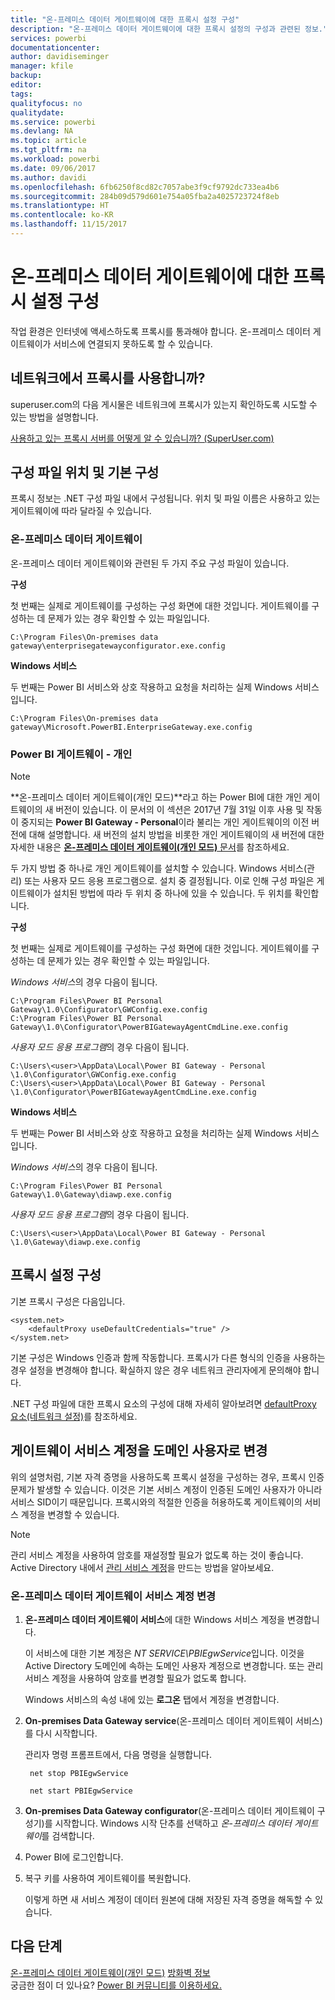 ```yaml
---
title: "온-프레미스 데이터 게이트웨이에 대한 프록시 설정 구성"
description: "온-프레미스 데이터 게이트웨이에 대한 프록시 설정의 구성과 관련된 정보."
services: powerbi
documentationcenter: 
author: davidiseminger
manager: kfile
backup: 
editor: 
tags: 
qualityfocus: no
qualitydate: 
ms.service: powerbi
ms.devlang: NA
ms.topic: article
ms.tgt_pltfrm: na
ms.workload: powerbi
ms.date: 09/06/2017
ms.author: davidi
ms.openlocfilehash: 6fb6250f8cd82c7057abe3f9cf9792dc733ea4b6
ms.sourcegitcommit: 284b09d579d601e754a05fba2a4025723724f8eb
ms.translationtype: HT
ms.contentlocale: ko-KR
ms.lasthandoff: 11/15/2017
---
```

# <a name="configuring-proxy-settings-for-the-on-premises-data-gateway"></a>온-프레미스 데이터 게이트웨이에 대한 프록시 설정 구성
작업 환경은 인터넷에 액세스하도록 프록시를 통과해야 합니다. 온-프레미스 데이터 게이트웨이가 서비스에 연결되지 못하도록 할 수 있습니다.

## <a name="does-your-network-use-a-proxy"></a>네트워크에서 프록시를 사용합니까?
superuser.com의 다음 게시물은 네트워크에 프록시가 있는지 확인하도록 시도할 수 있는 방법을 설명합니다.

[사용하고 있는 프록시 서버를 어떻게 알 수 있습니까? (SuperUser.com)](https://superuser.com/questions/346372/how-do-i-know-what-proxy-server-im-using)

## <a name="configuration-file-location-and-default-configuration"></a>구성 파일 위치 및 기본 구성
프록시 정보는 .NET 구성 파일 내에서 구성됩니다. 위치 및 파일 이름은 사용하고 있는 게이트웨이에 따라 달라질 수 있습니다.

### <a name="on-premises-data-gateway"></a>온-프레미스 데이터 게이트웨이
온-프레미스 데이터 게이트웨이와 관련된 두 가지 주요 구성 파일이 있습니다.

**구성**

첫 번째는 실제로 게이트웨이를 구성하는 구성 화면에 대한 것입니다. 게이트웨이를 구성하는 데 문제가 있는 경우 확인할 수 있는 파일입니다.

    C:\Program Files\On-premises data gateway\enterprisegatewayconfigurator.exe.config

**Windows 서비스**

두 번째는 Power BI 서비스와 상호 작용하고 요청을 처리하는 실제 Windows 서비스입니다.

    C:\Program Files\On-premises data gateway\Microsoft.PowerBI.EnterpriseGateway.exe.config

### <a name="power-bi-gateway---personal"></a>Power BI 게이트웨이 - 개인
> [!NOTE]
> **온-프레미스 데이터 게이트웨이(개인 모드)**라고 하는 Power BI에 대한 개인 게이트웨이의 새 버전이 있습니다. 이 문서의 이 섹션은 2017년 7월 31일 이후 사용 및 작동이 중지되는 **Power BI Gateway - Personal**이라 불리는 개인 게이트웨이의 이전 버전에 대해 설명합니다. 새 버전의 설치 방법을 비롯한 개인 게이트웨이의 새 버전에 대한 자세한 내용은 [**온-프레미스 데이터 게이트웨이(개인 모드)** 문서](service-gateway-personal-mode.md)를 참조하세요.
> 
> 

두 가지 방법 중 하나로 개인 게이트웨이를 설치할 수 있습니다. Windows 서비스(관리) 또는 사용자 모드 응용 프로그램으로. 설치 중 결정됩니다. 이로 인해 구성 파일은 게이트웨이가 설치된 방법에 따라 두 위치 중 하나에 있을 수 있습니다. 두 위치를 확인합니다.

**구성**

첫 번째는 실제로 게이트웨이를 구성하는 구성 화면에 대한 것입니다. 게이트웨이를 구성하는 데 문제가 있는 경우 확인할 수 있는 파일입니다.

*Windows 서비스*의 경우 다음이 됩니다.

    C:\Program Files\Power BI Personal Gateway\1.0\Configurator\GWConfig.exe.config
    C:\Program Files\Power BI Personal Gateway\1.0\Configurator\PowerBIGatewayAgentCmdLine.exe.config

*사용자 모드 응용 프로그램*의 경우 다음이 됩니다.

    C:\Users\<user>\AppData\Local\Power BI Gateway - Personal \1.0\Configurator\GWConfig.exe.config
    C:\Users\<user>\AppData\Local\Power BI Gateway - Personal \1.0\Configurator\PowerBIGatewayAgentCmdLine.exe.config

**Windows 서비스**

두 번째는 Power BI 서비스와 상호 작용하고 요청을 처리하는 실제 Windows 서비스입니다.

*Windows 서비스*의 경우 다음이 됩니다.

    C:\Program Files\Power BI Personal Gateway\1.0\Gateway\diawp.exe.config

*사용자 모드 응용 프로그램*의 경우 다음이 됩니다.

    C:\Users\<user>\AppData\Local\Power BI Gateway - Personal \1.0\Gateway\diawp.exe.config

## <a name="configuring-proxy-settings"></a>프록시 설정 구성
기본 프록시 구성은 다음입니다.

    <system.net>
        <defaultProxy useDefaultCredentials="true" />
    </system.net>

기본 구성은 Windows 인증과 함께 작동합니다. 프록시가 다른 형식의 인증을 사용하는 경우 설정을 변경해야 합니다. 확실하지 않은 경우 네트워크 관리자에게 문의해야 합니다.

.NET 구성 파일에 대한 프록시 요소의 구성에 대해 자세히 알아보려면 [defaultProxy 요소(네트워크 설정)](https://msdn.microsoft.com/library/kd3cf2ex.aspx)를 참조하세요.

## <a name="changing-the-gateway-service-account-to-a-domain-user"></a>게이트웨이 서비스 계정을 도메인 사용자로 변경
위의 설명처럼, 기본 자격 증명을 사용하도록 프록시 설정을 구성하는 경우, 프록시 인증 문제가 발생할 수 있습니다. 이것은 기본 서비스 계정이 인증된 도메인 사용자가 아니라 서비스 SID이기 때문입니다. 프록시와의 적절한 인증을 허용하도록 게이트웨이의 서비스 계정을 변경할 수 있습니다.

> [!NOTE]
> 관리 서비스 계정을 사용하여 암호를 재설정할 필요가 없도록 하는 것이 좋습니다. Active Directory 내에서 [관리 서비스 계정](https://technet.microsoft.com/library/dd548356.aspx)을 만드는 방법을 알아보세요.
> 
> 

### <a name="change-the-on-premises-data-gateway-service-account"></a>온-프레미스 데이터 게이트웨이 서비스 계정 변경
1. **온-프레미스 데이터 게이트웨이 서비스**에 대한 Windows 서비스 계정을 변경합니다.
   
    이 서비스에 대한 기본 계정은 *NT SERVICE\PBIEgwService*입니다. 이것을 Active Directory 도메인에 속하는 도메인 사용자 계정으로 변경합니다. 또는 관리 서비스 계정을 사용하여 암호를 변경할 필요가 없도록 합니다.
   
    Windows 서비스의 속성 내에 있는 **로그온** 탭에서 계정을 변경합니다.
2. **On-premises Data Gateway service**(온-프레미스 데이터 게이트웨이 서비스)를 다시 시작합니다.
   
    관리자 명령 프롬프트에서, 다음 명령을 실행합니다.
   
        net stop PBIEgwService
   
        net start PBIEgwService
3. **On-premises Data Gateway configurator**(온-프레미스 데이터 게이트웨이 구성기)를 시작합니다. Windows 시작 단추를 선택하고 *온-프레미스 데이터 게이트웨이*를 검색합니다.
4. Power BI에 로그인합니다.
5. 복구 키를 사용하여 게이트웨이를 복원합니다.
   
    이렇게 하면 새 서비스 계정이 데이터 원본에 대해 저장된 자격 증명을 해독할 수 있습니다.

## <a name="next-steps"></a>다음 단계
[온-프레미스 데이터 게이트웨이(개인 모드)](service-gateway-personal-mode.md)
[방화벽 정보](service-gateway-onprem-tshoot.md#firewall-or-proxy)  
궁금한 점이 더 있나요? [Power BI 커뮤니티를 이용하세요.](http://community.powerbi.com/)

